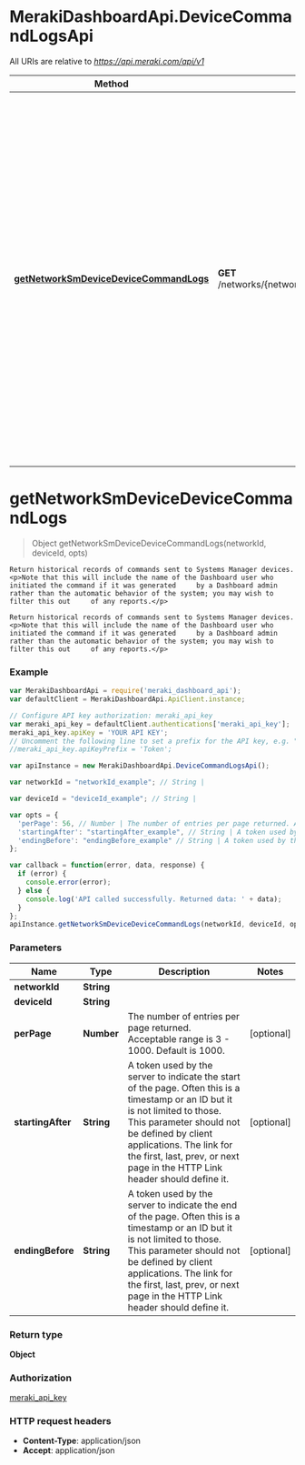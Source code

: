 # MerakiDashboardApi.DeviceCommandLogsApi

All URIs are relative to *https://api.meraki.com/api/v1*

Method | HTTP request | Description
------------- | ------------- | -------------
[**getNetworkSmDeviceDeviceCommandLogs**](DeviceCommandLogsApi.md#getNetworkSmDeviceDeviceCommandLogs) | **GET** /networks/{networkId}/sm/devices/{deviceId}/deviceCommandLogs |     Return historical records of commands sent to Systems Manager devices.     <p>Note that this will include the name of the Dashboard user who initiated the command if it was generated     by a Dashboard admin rather than the automatic behavior of the system; you may wish to filter this out     of any reports.</p> 


<a name="getNetworkSmDeviceDeviceCommandLogs"></a>
# **getNetworkSmDeviceDeviceCommandLogs**
> Object getNetworkSmDeviceDeviceCommandLogs(networkId, deviceId, opts)

    Return historical records of commands sent to Systems Manager devices.     <p>Note that this will include the name of the Dashboard user who initiated the command if it was generated     by a Dashboard admin rather than the automatic behavior of the system; you may wish to filter this out     of any reports.</p> 

    Return historical records of commands sent to Systems Manager devices.     <p>Note that this will include the name of the Dashboard user who initiated the command if it was generated     by a Dashboard admin rather than the automatic behavior of the system; you may wish to filter this out     of any reports.</p> 

### Example
```javascript
var MerakiDashboardApi = require('meraki_dashboard_api');
var defaultClient = MerakiDashboardApi.ApiClient.instance;

// Configure API key authorization: meraki_api_key
var meraki_api_key = defaultClient.authentications['meraki_api_key'];
meraki_api_key.apiKey = 'YOUR API KEY';
// Uncomment the following line to set a prefix for the API key, e.g. "Token" (defaults to null)
//meraki_api_key.apiKeyPrefix = 'Token';

var apiInstance = new MerakiDashboardApi.DeviceCommandLogsApi();

var networkId = "networkId_example"; // String | 

var deviceId = "deviceId_example"; // String | 

var opts = { 
  'perPage': 56, // Number | The number of entries per page returned. Acceptable range is 3 - 1000. Default is 1000.
  'startingAfter': "startingAfter_example", // String | A token used by the server to indicate the start of the page. Often this is a timestamp or an ID but it is not limited to those. This parameter should not be defined by client applications. The link for the first, last, prev, or next page in the HTTP Link header should define it.
  'endingBefore': "endingBefore_example" // String | A token used by the server to indicate the end of the page. Often this is a timestamp or an ID but it is not limited to those. This parameter should not be defined by client applications. The link for the first, last, prev, or next page in the HTTP Link header should define it.
};

var callback = function(error, data, response) {
  if (error) {
    console.error(error);
  } else {
    console.log('API called successfully. Returned data: ' + data);
  }
};
apiInstance.getNetworkSmDeviceDeviceCommandLogs(networkId, deviceId, opts, callback);
```

### Parameters

Name | Type | Description  | Notes
------------- | ------------- | ------------- | -------------
 **networkId** | **String**|  | 
 **deviceId** | **String**|  | 
 **perPage** | **Number**| The number of entries per page returned. Acceptable range is 3 - 1000. Default is 1000. | [optional] 
 **startingAfter** | **String**| A token used by the server to indicate the start of the page. Often this is a timestamp or an ID but it is not limited to those. This parameter should not be defined by client applications. The link for the first, last, prev, or next page in the HTTP Link header should define it. | [optional] 
 **endingBefore** | **String**| A token used by the server to indicate the end of the page. Often this is a timestamp or an ID but it is not limited to those. This parameter should not be defined by client applications. The link for the first, last, prev, or next page in the HTTP Link header should define it. | [optional] 

### Return type

**Object**

### Authorization

[meraki_api_key](../README.md#meraki_api_key)

### HTTP request headers

 - **Content-Type**: application/json
 - **Accept**: application/json


